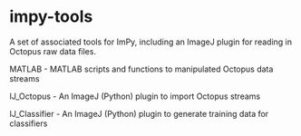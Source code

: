 impy-tools
==========

A set of associated tools for ImPy, including an ImageJ plugin for reading in Octopus raw data files.

MATLAB - MATLAB scripts and functions to manipulated Octopus data streams

IJ_Octopus - An ImageJ (Python) plugin to import Octopus streams

IJ_Classifier - An ImageJ (Python) plugin to generate training data for classifiers
